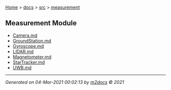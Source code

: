 [Home](../../index.md) > [docs](../../docs_index.md) > [src](../src_index.md) > [measurement](measurement_index.md)  

## Measurement Module

- [Camera.md](Camera.md)
- [GroundStation.md](GroundStation.md)
- [Gyroscope.md](Gyroscope.md)
- [LIDAR.md](LIDAR.md)
- [Magnetometer.md](Magnetometer.md)
- [StarTracker.md](StarTracker.md)
- [UWB.md](UWB.md)

***

*Generated on 04-Mar-2021 00:02:13 by [m2docs](https://github.com/crgnam-research/m2docs) © 2021*